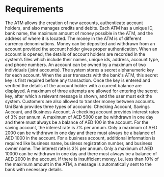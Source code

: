 # Requirements 
The ATM allows the creation of new accounts, authenticate account holders, and also manages credits and debits. Each ATM has a unique ID, bank name, the maximum amount of money possible in the ATM, and the address of where it is located. The money in the ATM is of different currency denominations. Money can be deposited and withdrawn from an account provided the account holder gives proper authentication. When an account is opened, the details of account holders are recorded in the system’s files which include their names, unique ids, address, account type, and phone numbers. An account can be owned by a maximum of two individuals (joint accounts). The system stores a secret alphanumeric key for each account. 
When the user transacts with the bank's ATM, this secret key is first required before any transaction. Once the key is entered and verified the details of the account holder with a current balance are displayed. A maximum of three attempts are allowed for entering the secret key, after which a relevant message is shown, and the user must exit the system. Customers are also allowed to transfer money between accounts. Uni Bank provides three types of accounts:  Checking Account, Savings Account, and Business Account. A checking account provides interest rates of 3% per annum. A maximum of AED 5000 can be withdrawn in one day and there must always be a balance of AED 100 in the account. For the saving account, the interest rate is 7% per annum. Only a maximum of AED 2000 can be withdrawn in one day and there must always be a balance of AED 1000 in the account. For a business account, additional information is required like business name, business registration number, and business owner name. The interest rate is 3% per annum. Only a maximum of AED 10000 can be withdrawn in one day and there must always be a balance of AED 2000 in the account. If there is insufficient money, i.e. less than 10% of the maximum amount in the ATM, a message is automatically sent to the bank with necessary details. 
